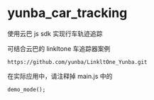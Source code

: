 # yunba_car_tracking


使用云巴 js sdk 实现行车轨迹追踪

可结合云巴的 linkltone 车追踪器案例

```url
https://github.com/yunba/LinkltOne_Yunba.git
```

在实际应用中，请注释掉 main.js 中的

```
demo_mode();
```
